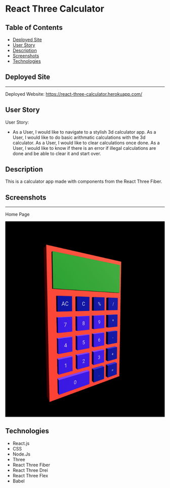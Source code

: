 # React Three Calculator

## Table of Contents

* [Deployed Site](#deployed-site)
* [User Story](#user-story)
* [Description](#description)
* [Screenshots](#screenshots)
* [Technologies](#Technologies)

## Deployed Site
---
Deployed Website: https://react-three-calculator.herokuapp.com/

## User Story
User Story: 
- As a User, I would like to navigate to a stylish 3d calculator app. As a User, I would like to do basic arithmatic calculations with the 3d calculator. As a User, I would like to clear calculations once done. As a User, I would like to know if there is an error if illegal calculations are done and be able to clear it and start over.  

## Description
This is a calculator app made with components from the React Three Fiber. 


## Screenshots
---
Home Page

![Home Screenshot](./public/SS.png)

## Technologies

- React.js
- CSS
- Node.Js
- Three
- React Three Fiber
- React Three Drei
- React Three Flex
- Babel
